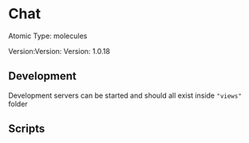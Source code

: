 # Chat

Atomic Type: molecules

Version:Version: Version: 1.0.18



## Development

Development servers can be started and should all exist inside `"views"` folder

## Scripts
